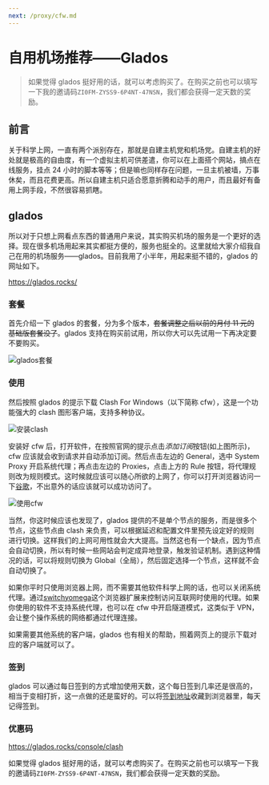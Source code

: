```yaml
---
next: /proxy/cfw.md
---
```


# 自用机场推荐——Glados

> 如果觉得 glados 挺好用的话，就可以考虑购买了。在购买之前也可以填写一下我的邀请码`ZI0FM-ZYSS9-6P4NT-47NSN`，我们都会获得一定天数的奖励。

## 前言

关于科学上网，一直有两个派别存在，那就是自建主机党和机场党。自建主机的好处就是极高的自由度，有一个虚拟主机可供差遣，你可以在上面搭个网站，搞点在线服务，挂点 24 小时的脚本等等；但是嘛也同样存在问题，一旦主机被墙，万事休矣，而且花费更高。所以自建主机只适合愿意折腾和动手的用户，而且最好有备用上网手段，不然很容易抓瞎。

## glados

所以对于只想上网看点东西的普通用户来说，其实购买机场的服务是一个更好的选择。现在很多机场用起来其实都挺方便的，服务也挺全的。这里就给大家介绍我自己在用的机场服务——glados。目前我用了小半年，用起来挺不错的，glados 的网址如下。

<https://glados.rocks/>

### 套餐

首先介绍一下 glados 的套餐，分为多个版本，~~套餐调整之后以前的月付 11 元的基础版套餐没了~~。glados 支持在购买前试用，所以你大可以先试用一下再决定要不要购买。

![glados套餐](/img/glados套餐.png)

### 使用

然后按照 glados 的提示下载 Clash For Windows（以下简称 cfw），这是一个功能强大的 clash 图形客户端，支持多种协议。

![安装clash](/img/glados使用.png)

安装好 cfw 后，打开软件，在按照官网的提示点击*添加订阅*按钮(如上图所示)，cfw 应该就会收到请求并自动添加订阅。然后点击左边的 General，选中 System Proxy 开启系统代理；再点击左边的 Proxies，点击上方的 Rule 按钮，将代理规则改为规则模式。这时候就应该可以随心所欲的上网了，你可以打开浏览器访问一下[谷歌](https://www.google.com)，不出意外的话应该就可以成功访问了。

![使用cfw](/img/glados界面.png)

当然，你这时候应该也发现了，glados 提供的不是单个节点的服务，而是很多个节点，这些节点由 clash 来负责，可以根据延迟和配置文件里预先设定好的规则进行切换。这样我们的上网可用性就会大大提高。当然这也有一个缺点，因为节点会自动切换，所以有时候一些网站会判定成异地登录，触发验证机制。遇到这种情况的话，可以将规则切换为 Global（全局），然后固定选择一个节点，这样就不会自动切换了。

如果你平时只使用浏览器上网，而不需要其他软件科学上网的话，也可以关闭系统代理。通过[switchyomega](https://chrome.google.com/webstore/detail/proxy-switchyomega/padekgcemlokbadohgkifijomclgjgif)这个浏览器扩展来控制访问互联网时使用的代理。如果你使用的软件不支持系统代理，也可以在 cfw 中开启隧道模式，这类似于 VPN，会让整个操作系统的网络都通过代理连接。

如果需要其他系统的客户端，glados 也有相关的帮助，照着网页上的提示下载对应的客户端就可以了。

### 签到

glados 可以通过每日签到的方式增加使用天数，这个每日签到几率还是很高的，相当于变相打折，这一点做的还是蛮好的。可以将[签到地址](https://glados.rocks/console/checkin)收藏到浏览器里，每天记得签到。

### 优惠码

<https://glados.rocks/console/clash>

如果觉得 glados 挺好用的话，就可以考虑购买了。在购买之前也可以填写一下我的邀请码`ZI0FM-ZYSS9-6P4NT-47NSN`，我们都会获得一定天数的奖励。
